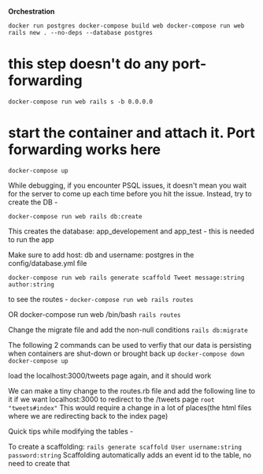 **Orchestration**

`docker run postgres
docker-compose build web
docker-compose run web rails new . --no-deps --database postgres`

# this step doesn't do any port-forwarding
`docker-compose run web rails s -b 0.0.0.0`

# start the container and attach it. Port forwarding works here
`docker-compose up`

While debugging, if you encounter PSQL issues, it doesn't mean you wait for the server
to come up each time before you hit the issue. Instead, try to create the DB - 

`docker-compose run web rails db:create`

This creates the database: app_developement and app_test - this is needed to run the app

Make sure to add host: db and username: postgres in the config/database.yml file

`docker-compose run web rails generate scaffold Tweet message:string author:string`

to see the routes - 
`docker-compose run web rails routes`

OR 
docker-compose run web /bin/bash 
`rails routes`

Change the migrate file and add the non-null conditions
`rails db:migrate`

The following 2 commands can be used to verfiy that our data is persisting when containers are 
shut-down or brought back up
`docker-compose down
docker-compose up`

load the localhost:3000/tweets page again, and it should work

We can make a tiny change to the routes.rb file and add the following line to it if we want localhost:3000 to redirect
to the /tweets page
`root "tweets#index"`
This would require a change in a lot of places(the html files where we are redirecting back to the index page)

Quick tips while modifying the tables - 

To create a scaffolding:
`rails generate scaffold User username:string password:string`
Scaffolding automatically adds an event id to the table, no need to create that
